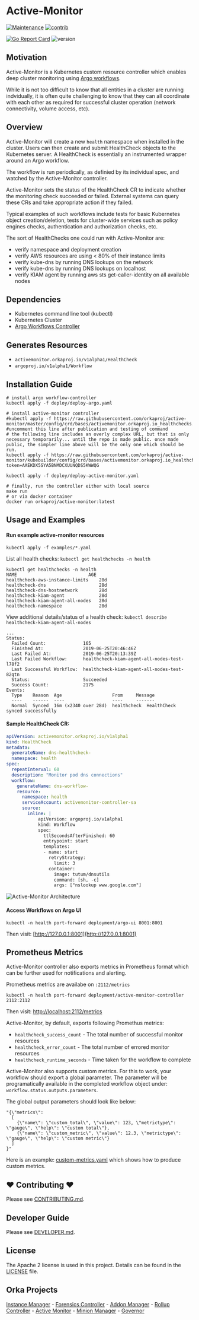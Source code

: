 # Active-Monitor

[![Maintenance](https://img.shields.io/badge/Maintained%3F-yes-green.svg)][GithubMaintainedUrl]
[![contrib](https://img.shields.io/badge/contributions-welcome-orange.svg)][GithubUrl]
<!--[![PR](https://img.shields.io/badge/PRs-welcome-brightgreen.svg)][GithubPrsUrl]-->
<!--[![slack](https://img.shields.io/badge/slack-join%20the%20conversation-ff69b4.svg)][SlackUrl]-->

<!--[![Build Status][BuildStatusImg]][BuildMasterUrl]-->
[![Go Report Card][GoReportBadgeUrl]][GoReportMasterUrl]
![version](https://img.shields.io/badge/version-0.1.0-blue.svg?cacheSeconds=2592000)

## Motivation
Active-Monitor is a Kubernetes custom resource controller which enables deep cluster monitoring using [Argo workflows](https://github.com/argoproj/argo).

While it is not too difficult to know that all entities in a cluster are running indvidually, it is often quite challenging to know that they can all coordinate with each other as required for successful cluster operation (network connectivity, volume access, etc).

## Overview
Active-Monitor will create a new `health` namespace when installed in the cluster. Users can then create and submit HealthCheck objects to the Kubernetes server. A HealthCheck is essentially an instrumented wrapper around an Argo workflow.

The workflow is run periodically, as definied by its individual spec, and watched by the Active-Monitor controller.

Active-Monitor sets the status of the HealthCheck CR to indicate whether the monitoring check succeeded or failed. External systems can query these CRs and take appropriate action if they failed.

Typical examples of such workflows include tests for basic Kubernetes object creation/deletion, tests for cluster-wide services such as policy engines checks, authentication and authorization checks, etc.

The sort of HealthChecks one could run with Active-Monitor are:
- verify namespace and deployment creation
- verify AWS resources are using < 80% of their instance limits 
- verify kube-dns by running DNS lookups on the network
- verify kube-dns by running DNS lookups on localhost
- verify KIAM agent by running aws sts get-caller-identity on all available nodes

## Dependencies
* Kubernetes command line tool (kubectl)
* Kubernetes Cluster
* [Argo Workflows Controller](https://github.com/argoproj/argo)

## Generates Resources
* `activemonitor.orkaproj.io/v1alpha1/HealthCheck`
* `argoproj.io/v1alpha1/Workflow`

## Installation Guide
```
# install argo workflow-controller
kubectl apply -f deploy/deploy-argo.yaml

# install active-monitor controller
#kubectl apply -f https://raw.githubusercontent.com/orkaproj/active-monitor/master/config/crd/bases/activemonitor.orkaproj.io_healthchecks.yaml #uncomment this line after publication and testing of command
# the following line includes an overly complex URL, but that is only necessary temporarily... until the repo is made public. once made public, the simpler line above will be the only one which should be run.
kubectl apply -f https://raw.githubusercontent.com/orkaproj/active-monitor/kubebuilder/config/crd/bases/activemonitor.orkaproj.io_healthchecks.yaml?token=AAEKDX5SYA5BNMDCXUUNQDS5KWWQG

kubectl apply -f deploy/deploy-active-monitor.yaml

# finally, run the controller either with local source
make run
# or via docker container
docker run orkaproj/active-monitor:latest
```

## Usage and Examples
#### Run example active-monitor resources
```
kubectl apply -f examples/*.yaml
```

List all health checks:
`kubectl get healthchecks -n health`
```
kubectl get healthchecks -n health
NAME                           AGE
healthcheck-aws-instance-limits    28d
healthcheck-dns                    28d
healthcheck-dns-hostnetwork        28d
healthcheck-kiam-agent             28d
healthcheck-kiam-agent-all-nodes   28d
healthcheck-namespace              28d
```

View additional details/status of a health check:
`kubectl describe healthcheck-kiam-agent-all-nodes`
```
...
Status:
  Failed Count:              165
  Finished At:               2019-06-25T20:46:46Z
  Last Failed At:            2019-06-25T20:13:39Z
  Last Failed Workflow:      healthcheck-kiam-agent-all-nodes-test-l78f2
  Last Successful Workflow:  healthcheck-kiam-agent-all-nodes-test-82qtn
  Status:                    Succeeded
  Success Count:             2175
Events:
  Type    Reason  Age                   From     Message
  ----    ------  ----                  ----     -------
  Normal  Synced  16m (x2340 over 28d)  healthcheck  HealthCheck synced successfully
```

#### Sample HealthCheck CR:
```yaml
apiVersion: activemonitor.orkaproj.io/v1alpha1
kind: HealthCheck
metadata:
  generateName: dns-healthcheck-
  namespace: health
spec:
  repeatInterval: 60
  description: "Monitor pod dns connections"
  workflow:
    generateName: dns-workflow-
    resource:
      namespace: health
      serviceAccount: activemonitor-controller-sa
      source:
        inline: |
            apiVersion: argoproj.io/v1alpha1
            kind: Workflow
            spec:
              ttlSecondsAfterFinished: 60
              entrypoint: start
              templates:
              - name: start
                retryStrategy:
                  limit: 3
                container: 
                  image: tutum/dnsutils
                  command: [sh, -c]
                  args: ["nslookup www.google.com"]
```
![Active-Monitor Architecture](./images/monitoring-example.png)<!-- .element height="50%" width="50%" -->

#### Access Workflows on Argo UI
```
kubectl -n health port-forward deployment/argo-ui 8001:8001
```

Then visit: [http://127.0.0.1:8001](http://127.0.0.1:8001)

## Prometheus Metrics

Active-Monitor controller also exports metrics in Prometheus format which can be further used for notifications and alerting.

Prometheus metrics are availabe on `:2112/metrics`
```
kubectl -n health port-forward deployment/active-monitor-controller 2112:2112
```
Then visit: [http://localhost:2112/metrics](http://localhost:2112/metrics)

Active-Monitor, by default, exports following Promethus metrics:

- `healthcheck_success_count` - The total number of successful monitor resources
- `healthcheck_error_count` - The total number of errored monitor resources
- `healthcheck_runtime_seconds` - Time taken for the workflow to complete

Active-Monitor also supports custom metrics. For this to work, your workflow should export a global parameter. The parameter will be programatically available in the completed workflow object under: `workflow.status.outputs.parameters`.

The global output parameters should look like below:
```
"{\"metrics\":
  [
    {\"name\": \"custom_total\", \"value\": 123, \"metrictype\": \"gauge\", \"help\": \"custom total\"},
    {\"name\": \"custom_metric\", \"value\": 12.3, \"metrictype\": \"gauge\", \"help\": \"custom metric\"}
  ]
}"
```

Here is an example: [custom-metrics.yaml](./examples/custom-metrics.yaml) which shows how to produce custom metrics.

## ❤ Contributing ❤

Please see [CONTRIBUTING.md](.github/CONTRIBUTING.md).

## Developer Guide

Please see [DEVELOPER.md](.github/DEVELOPER.md).

## License
The Apache 2 license is used in this project. Details can be found in the [LICENSE](./LICENSE) file.

## Orka Projects
[Instance Manager][InstanceManagerUrl] -
[Forensics Controller][ForensicsControllerUrl] -
[Addon Manager][AddonManagerUrl] -
[Rollup Controller][RollupControllerUrl] -
[Active Monitor][ActiveMonitorControllerUrl] -
[Minion Manager][MinionManagerUrl] -
[Governor][GovernorUrl]

<!-- URLs -->
[InstanceManagerUrl]: https://github.com/orkaproj/instance-manager
[ForensicsControllerUrl]: https://github.com/orkaproj/kube-forensics
[AddonManagerUrl]: https://github.com/orkaproj/addon-manager
[RollupControllerUrl]: https://github.com/orkaproj/rollup
[ActiveMonitorControllerUrl]: https://github.com/orkaproj/active-monitor
[MinionManagerUrl]: https://github.com/orkaproj/minion-mgr
[GovernorUrl]: https://github.com/orkaproj/governor

[GithubMaintainedUrl]: https://github.com/orkaproj/active-monitor/graphs/commit-activity
[GithubPrsUrl]: https://github.com/orkaproj/active-monitor/pulls
[GithubUrl]: https://github.com/orkaproj/active-monitor/
[SlackUrl]: https://orkaproj.slack.com/messages/??

[BuildStatusImg]: https://www.travis-ci.org/orkaproj/active-monitor.svg?branch=master
[BuildMasterUrl]: https://www.travis-ci.org/orkaproj/active-monitor

[GoReportBadgeUrl]: https://goreportcard.com/badge/github.com/orkaproj/active-monitor
[GoReportMasterUrl]: https://goreportcard.com/report/github.com/orkaproj/active-monitor